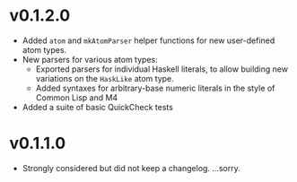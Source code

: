 v0.1.2.0
=======

* Added `atom` and `mkAtomParser` helper functions for new
  user-defined atom types.
* New parsers for various atom types:
    * Exported parsers for individual Haskell literals, to allow
      building new variations on the `HaskLike` atom type.
    * Added syntaxes for arbitrary-base numeric literals in the style of
      Common Lisp and M4
* Added a suite of basic QuickCheck tests


v0.1.1.0
=======

* Strongly considered but did not keep a changelog. …sorry.

